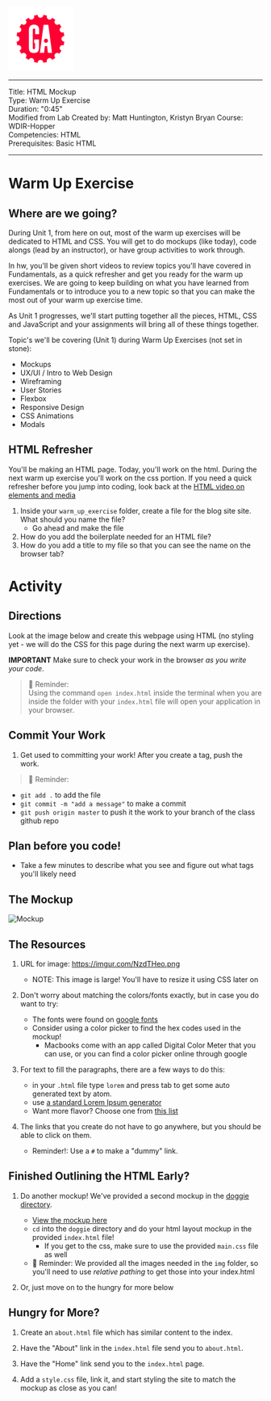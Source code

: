 ![](/ga_cog.png)

---
Title: HTML Mockup <br>
Type: Warm Up Exercise<br>
Duration: "0:45"<br>
Modified from Lab Created by: Matt Huntington, Kristyn Bryan
    Course: WDIR-Hopper<br>
Competencies: HTML <br>
Prerequisites: Basic HTML <br>

---
# Warm Up Exercise

## Where are we going?
During Unit 1, from here on out, most of the warm up exercises will be dedicated to HTML and CSS. You will get to do mockups (like today),  code alongs (lead by an instructor), or have group activities to work through.

In hw, you'll be given short videos to review topics you'll have covered in Fundamentals, as a quick refresher and get you ready for the warm up exercises. We are going to keep building on what you have learned from Fundamentals or to introduce you to a new topic so that you can make the most out of your warm up exercise time.

As Unit 1 progresses, we'll start putting together all the pieces, HTML, CSS and JavaScript and your assignments will bring all of these things together.

Topic's we'll be covering (Unit 1) during Warm Up Exercises (not set in stone):
- Mockups
- UX/UI / Intro to Web Design
- Wireframing
- User Stories
- Flexbox
- Responsive Design
- CSS Animations
- Modals




## HTML Refresher

You'll be making an HTML page. Today, you'll work on the html. During the next warm up exercise you'll work on the css portion. If you need a quick refresher before you jump into coding, look back at the [HTML video on elements and media](https://www.youtube.com/watch?v=KhbnrDhWDdE&index=2&list=PLdnONIhPScST0Vy4LrIZiYKpFNoxgyH7J)

1) Inside your `warm_up_exercise` folder, create a file for the blog site site. What should you name the file?
    - Go ahead and make the file
2) How do you add the boilerplate needed for an HTML file?
3) How do you add a title to my file so that you can see the name on the browser tab?


# Activity

## Directions
Look at the image below and create this webpage using HTML (no styling yet - we will do the CSS for this page during the next warm up exercise).

**IMPORTANT** Make sure to check your work in the browser *as you write your code*.

>:elephant: Reminder:<br>
Using the command `open index.html` inside the terminal when you are inside the folder with your `index.html` file will open your application in your browser.

## Commit Your Work

1. Get used to committing your work! After you create a tag, push the work.

>:elephant: Reminder:<br>
  - `git add .` to add the file
  - `git commit -m "add a message"` to make a commit
  - `git push origin master` to push it the work to your branch of the class github repo

## Plan before you code!
- Take a few minutes to describe what you see and figure out what tags you'll likely need

## The Mockup
![Mockup](https://imgur.com/o06G8j2.png)

## The Resources
1. URL for image: https://imgur.com/NzdTHeo.png
    - NOTE: This image is large! You'll have to resize it using CSS later on
 
1. Don't worry about matching the colors/fonts exactly, but in case you do want to try: 
     - The fonts were found on [google fonts](https://fonts.google.com/)
     - Consider using a color picker to find the hex codes used in the mockup!
        - Macbooks come with an app called Digital Color Meter that you can use, or you can find a color picker online through google

1. For text to fill the paragraphs, there are a few ways to do this:
     - in your `.html` file type `lorem` and press tab to get some auto generated text by atom.
     - use [a standard Lorem Ipsum generator](http://www.lipsum.com/)
     - Want more flavor? Choose one from [this list](http://meettheipsums.com/)

1. The links that you create do not have to go anywhere, but you should be able to click on them.
    - Reminder!: Use a `#` to make a "dummy" link.
    
## Finished Outlining the HTML Early? 

1. Do another mockup! We've provided a second mockup in the [doggie directory](doggie).
    - [View the mockup here](doggie/readme.md)
    - `cd` into the `doggie` directory and do your html layout mockup in the provided `index.html` file!
       - If you get to the css, make sure to use the provided `main.css` file as well
    - :elephant: Reminder: We provided all the images needed in the `img` folder, so you'll need to use _relative pathing_ to get those into your index.html

1. Or, just move on to the hungry for more below

## Hungry for More?

1. Create an `about.html` file which has similar content to the index.  

2. Have the "About" link in the `index.html` file send you to `about.html`.

3. Have the "Home" link send you to the `index.html` page.

4. Add a `style.css` file, link it, and start styling the site to match the mockup as close as you can!
